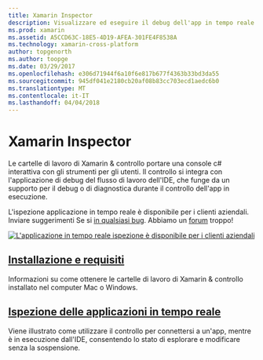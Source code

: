 ```yaml
---
title: Xamarin Inspector
description: Visualizzare ed eseguire il debug dell'app in tempo reale
ms.prod: xamarin
ms.assetid: A5CCD63C-18E5-4D19-AFEA-301FE4F8538A
ms.technology: xamarin-cross-platform
author: topgenorth
ms.author: toopge
ms.date: 03/29/2017
ms.openlocfilehash: e306d71944f6a10f6e817b677f4363b33bd3da55
ms.sourcegitcommit: 945df041e2180cb20af08b83cc703ecd1aedc6b0
ms.translationtype: MT
ms.contentlocale: it-IT
ms.lasthandoff: 04/04/2018
---
```

# <a name="xamarin-inspector"></a>Xamarin Inspector


Le cartelle di lavoro di Xamarin & controllo portare una console c# interattiva con gli strumenti per gli utenti. Il controllo si integra con l'applicazione di debug del flusso di lavoro dell'IDE, che funge da un supporto per il debug o di diagnostica durante il controllo dell'app in esecuzione.

L'ispezione applicazione in tempo reale è disponibile per i clienti aziendali. Inviare suggerimenti Se si [in qualsiasi bug](~/tools/inspector/install.md#reporting-bugs). Abbiamo un [forum](https://forums.xamarin.com/categories/inspector) troppo!

[![](images/interactive-1.0.0-bike-inspect-3d-small.png "L'applicazione in tempo reale ispezione è disponibile per i clienti aziendali")](images/interactive-1.0.0-bike-inspect-3d.png#lightbox)

## <a name="installation-and-requirementstoolsinspectorinstallmd"></a>[Installazione e requisiti](~/tools/inspector/install.md)

Informazioni su come ottenere le cartelle di lavoro di Xamarin & controllo installato nel computer Mac o Windows.

## <a name="inspecting-live-applicationstoolsinspectorinspectmd"></a>[Ispezione delle applicazioni in tempo reale](~/tools/inspector/inspect.md)

Viene illustrato come utilizzare il controllo per connettersi a un'app, mentre è in esecuzione dall'IDE, consentendo lo stato di esplorare e modificare senza la sospensione.


